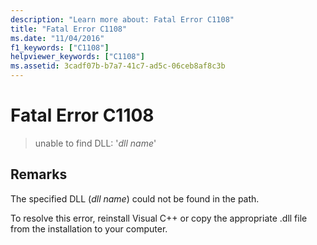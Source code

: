 ```yaml
---
description: "Learn more about: Fatal Error C1108"
title: "Fatal Error C1108"
ms.date: "11/04/2016"
f1_keywords: ["C1108"]
helpviewer_keywords: ["C1108"]
ms.assetid: 3cadf07b-b7a7-41c7-ad5c-06ceb8af8c3b
---
```

# Fatal Error C1108

> unable to find DLL: '*dll name*'

## Remarks

The specified DLL (*dll name*) could not be found in the path.

To resolve this error, reinstall Visual C++ or copy the appropriate .dll file from the installation to your computer.
